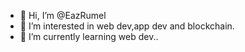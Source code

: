 - 👋 Hi, I’m @EazRumel
- 👀 I’m interested in web dev,app dev and blockchain.
- 🌱 I’m currently learning web dev..

<!---
EazRumel/EazRumel is a ✨ special ✨ repository because its `README.md` (this file) appears on your GitHub profile.
You can click the Preview link to take a look at your changes.
--->
